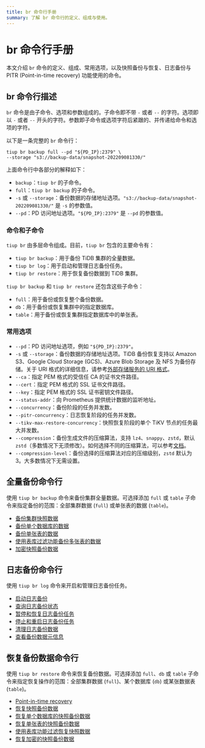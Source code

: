 ```yaml
---
title: br 命令行手册
summary: 了解 br 命令行的定义、组成与使用。
---
```


# br 命令行手册

本文介绍 `br` 命令的定义、组成、常用选项，以及快照备份与恢复、日志备份与 PITR (Point-in-time recovery) 功能使用的命令。

## br 命令行描述

`br` 命令是由子命令、选项和参数组成的。子命令即不带 `-` 或者 `--` 的字符。选项即以 `-` 或者 `--` 开头的字符。参数即子命令或选项字符后紧跟的、并传递给命令和选项的字符。

以下是一条完整的 `br` 命令行：

```shell
tiup br backup full --pd "${PD_IP}:2379" \
--storage "s3://backup-data/snapshot-202209081330/"
```

上面命令行中各部分的解释如下：

* `backup`：`tiup br` 的子命令。
* `full`：`tiup br backup` 的子命令。
* `-s` 或 `--storage`：备份数据的存储地址选项。`"s3://backup-data/snapshot-202209081330/"` 是 `-s` 的参数值。
* `--pd`：PD 访问地址选项。`"${PD_IP}:2379"` 是 `--pd` 的参数值。

### 命令和子命令

`tiup br` 由多层命令组成。目前，`tiup br` 包含的主要命令有：

* `tiup br backup`：用于备份 TiDB 集群的全量数据。
* `tiup br log`：用于启动和管理日志备份任务。
* `tiup br restore`：用于恢复备份数据到 TiDB 集群。

`tiup br backup` 和 `tiup br restore` 还包含这些子命令：

* `full`：用于备份或恢复整个备份数据。
* `db`：用于备份或恢复集群中的指定数据库。
* `table`：用于备份或恢复集群指定数据库中的单张表。

### 常用选项

* `--pd`：PD 访问地址选项，例如 `"${PD_IP}:2379"`。
* `-s` 或 `--storage`：备份数据的存储地址选项。TiDB 备份恢复支持以 Amazon S3、Google Cloud Storage (GCS)、Azure Blob Storage 及 NFS 为备份存储。关于 URI 格式的详细信息，请参考[外部存储服务的 URI 格式](/external-storage-uri.md)。
* `--ca`：指定 PEM 格式的受信任 CA 的证书文件路径。
* `--cert`：指定 PEM 格式的 SSL 证书文件路径。
* `--key`：指定 PEM 格式的 SSL 证书密钥文件路径。
* `--status-addr`：向 Prometheus 提供统计数据的监听地址。
* `--concurrency`：备份阶段的任务并发数。
* `--pitr-concurrency`：日志恢复阶段的任务并发数。
* `--tikv-max-restore-concurrency`：快照恢复阶段的单个 TiKV 节点的任务最大并发数。
* `--compression`：备份生成文件的压缩算法，支持 `lz4`、`snappy`、`zstd`，默认 `zstd`（多数情况下无须修改）。如何选择不同的压缩算法，可以参考[文档](https://github.com/EighteenZi/rocksdb_wiki/blob/master/Compression.md)。
* `--compression-level`：备份选择的压缩算法对应的压缩级别，`zstd` 默认为 3。大多数情况下无需设置。

## 全量备份命令行

使用 `tiup br backup` 命令来备份集群全量数据。可选择添加 `full` 或 `table` 子命令来指定备份的范围：全部集群数据 (`full`) 或单张表的数据 (`table`)。

- [备份集群快照数据](/br/br-snapshot-manual.md#备份集群快照)
- [备份单个数据库的数据](/br/br-snapshot-manual.md#备份单个数据库的数据)
- [备份单张表的数据](/br/br-snapshot-manual.md#备份单张表的数据)
- [使用表库过滤功能备份多张表的数据](/br/br-snapshot-manual.md#使用表库过滤功能备份多张表的数据)
- [加密快照备份数据](/br/backup-and-restore-storages.md#存储服务端加密)

## 日志备份命令行

使用 `tiup br log` 命令来开启和管理日志备份任务。

- [启动日志备份](/br/br-pitr-manual.md#启动日志备份)
- [查询日志备份状态](/br/br-pitr-manual.md#查询日志备份任务)
- [暂停和恢复日志备份任务](/br/br-pitr-manual.md#暂停和恢复日志备份任务)
- [停止和重启日志备份任务](/br/br-pitr-manual.md#停止和重启日志备份任务)
- [清理日志备份数据](/br/br-pitr-manual.md#清理日志备份数据)
- [查看备份数据元信息](/br/br-pitr-manual.md#查看备份数据元信息)

## 恢复备份数据命令行

使用 `tiup br restore` 命令来恢复备份数据。可选择添加 `full`、`db` 或 `table` 子命令来指定恢复操作的范围：全部集群数据 (`full`)、某个数据库 (`db`) 或某张数据表 (`table`)。

- [Point-in-time recovery](/br/br-pitr-manual.md#恢复到指定时间点-pitr)
- [恢复快照备份数据](/br/br-snapshot-manual.md#恢复快照备份数据)
- [恢复单个数据库的快照备份数据](/br/br-snapshot-manual.md#恢复单个数据库的数据)
- [恢复单张表的快照备份数据](/br/br-snapshot-manual.md#恢复单张表的数据)
- [使用表库功能过滤恢复快照数据](/br/br-snapshot-manual.md#使用表库功能过滤恢复数据)
- [恢复加密的快照备份数据](/br/br-snapshot-manual.md#恢复加密的快照备份数据)
